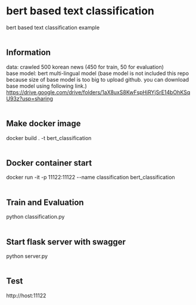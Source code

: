# bert based text classification
bert based text classification example <br><br>

## Information
data: crawled 500 korean news (450 for train, 50 for evaluation) <br>
base model: bert multi-lingual model (base model is not included this repo because size of base model is too big to upload github. you can download base model using following link.)
https://drive.google.com/drive/folders/1aX8uxS8KwFspHjRYjSrE14bOhKSqU93z?usp=sharing <br><br>

## Make docker image
docker build . -t bert_classification <br><br>

## Docker container start
docker run -it -p 11122:11122 --name classification bert_classification <br><br>

## Train and Evaluation
python classification.py <br><br>

## Start flask server with swagger
python server.py <br><br>

## Test
http://host:11122
